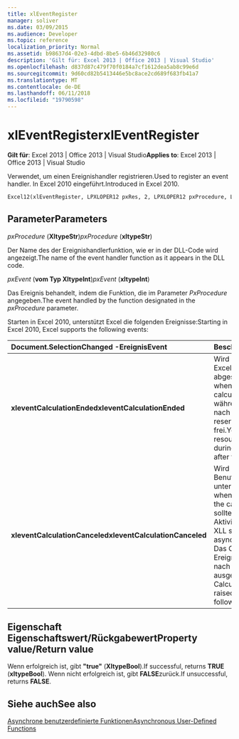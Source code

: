 ```yaml
---
title: xlEventRegister
manager: soliver
ms.date: 03/09/2015
ms.audience: Developer
ms.topic: reference
localization_priority: Normal
ms.assetid: b98637d4-02e3-4dbd-8be5-6b46d32980c6
description: 'Gilt für: Excel 2013 | Office 2013 | Visual Studio'
ms.openlocfilehash: d837d87c479f70f0184a7cf1612dea5ab8c99e6d
ms.sourcegitcommit: 9d60cd82b5413446e5bc8ace2cd689f683fb41a7
ms.translationtype: MT
ms.contentlocale: de-DE
ms.lasthandoff: 06/11/2018
ms.locfileid: "19790598"
---
```

# <a name="xleventregister"></a><span data-ttu-id="8116b-103">xlEventRegister</span><span class="sxs-lookup"><span data-stu-id="8116b-103">xlEventRegister</span></span>

 <span data-ttu-id="8116b-104">**Gilt für**: Excel 2013 | Office 2013 | Visual Studio</span><span class="sxs-lookup"><span data-stu-id="8116b-104">**Applies to**: Excel 2013 | Office 2013 | Visual Studio</span></span> 
  
<span data-ttu-id="8116b-105">Verwendet, um einen Ereignishandler registrieren.</span><span class="sxs-lookup"><span data-stu-id="8116b-105">Used to register an event handler.</span></span> <span data-ttu-id="8116b-106">In Excel 2010 eingeführt.</span><span class="sxs-lookup"><span data-stu-id="8116b-106">Introduced in Excel 2010.</span></span>
  
```vb
Excel12(xlEventRegister, LPXLOPER12 pxRes, 2, LPXLOPER12 pxProcedure, LPXLOPER12 pxEvent);
```

## <a name="parameters"></a><span data-ttu-id="8116b-107">Parameter</span><span class="sxs-lookup"><span data-stu-id="8116b-107">Parameters</span></span>

 <span data-ttu-id="8116b-108">_pxProcedure_ (**XltypeStr**)</span><span class="sxs-lookup"><span data-stu-id="8116b-108">_pxProcedure_ (**xltypeStr**)</span></span>
  
<span data-ttu-id="8116b-109">Der Name des der Ereignishandlerfunktion, wie er in der DLL-Code wird angezeigt.</span><span class="sxs-lookup"><span data-stu-id="8116b-109">The name of the event handler function as it appears in the DLL code.</span></span>
  
 <span data-ttu-id="8116b-110">_pxEvent_ (**vom Typ XltypeInt**)</span><span class="sxs-lookup"><span data-stu-id="8116b-110">_pxEvent_ (**xltypeInt**)</span></span>
  
<span data-ttu-id="8116b-111">Das Ereignis behandelt, indem die Funktion, die im Parameter _PxProcedure_ angegeben.</span><span class="sxs-lookup"><span data-stu-id="8116b-111">The event handled by the function designated in the  _pxProcedure_ parameter.</span></span> 
  
<span data-ttu-id="8116b-112">Starten in Excel 2010, unterstützt Excel die folgenden Ereignisse:</span><span class="sxs-lookup"><span data-stu-id="8116b-112">Starting in Excel 2010, Excel supports the following events:</span></span>
  
|<span data-ttu-id="8116b-113">Document.SelectionChanged **-Ereignis**</span><span class="sxs-lookup"><span data-stu-id="8116b-113">**Event**</span></span>|<span data-ttu-id="8116b-114">**Beschreibung**</span><span class="sxs-lookup"><span data-stu-id="8116b-114">**Description**</span></span>|
|:-----|:-----|
|<span data-ttu-id="8116b-115">**xleventCalculationEnded**</span><span class="sxs-lookup"><span data-stu-id="8116b-115">**xleventCalculationEnded**</span></span> <br/> |<span data-ttu-id="8116b-116">Wird ausgelöst, wenn Excel eine Berechnung abgeschlossen ist.</span><span class="sxs-lookup"><span data-stu-id="8116b-116">Raised when Excel completes a calculation.</span></span> <span data-ttu-id="8116b-117">Sie können während der Berechnung nach diesem Ereignis reservierten Ressourcen frei.</span><span class="sxs-lookup"><span data-stu-id="8116b-117">You can free any resources allocated during the calculation after this event.</span></span>  <br/> |
|<span data-ttu-id="8116b-118">**xleventCalculationCanceled**</span><span class="sxs-lookup"><span data-stu-id="8116b-118">**xleventCalculationCanceled**</span></span> <br/> |<span data-ttu-id="8116b-119">Wird ausgelöst, wenn der Benutzer die Berechnung unterbrochen wird.</span><span class="sxs-lookup"><span data-stu-id="8116b-119">Raised when the user interrupts the calculation.</span></span> <span data-ttu-id="8116b-120">Die XLL sollten alle asynchronen Aktivitäten beenden.</span><span class="sxs-lookup"><span data-stu-id="8116b-120">The XLL should stop any asynchronous activities.</span></span> <span data-ttu-id="8116b-121">Das CalculationEnded-Ereignis wird unmittelbar nach diesem Ereignis ausgelöst.</span><span class="sxs-lookup"><span data-stu-id="8116b-121">The CalculationEnded event is raised immediately following this event.</span></span>  <br/> |
   
## <a name="property-valuereturn-value"></a><span data-ttu-id="8116b-122">Eigenschaft Eigenschaftswert/Rückgabewert</span><span class="sxs-lookup"><span data-stu-id="8116b-122">Property value/Return value</span></span>

<span data-ttu-id="8116b-123">Wenn erfolgreich ist, gibt **"true"** (**XltypeBool**).</span><span class="sxs-lookup"><span data-stu-id="8116b-123">If successful, returns **TRUE** (**xltypeBool**).</span></span> <span data-ttu-id="8116b-124">Wenn nicht erfolgreich ist, gibt **FALSE**zurück.</span><span class="sxs-lookup"><span data-stu-id="8116b-124">If unsuccessful, returns **FALSE**.</span></span>
  
## <a name="see-also"></a><span data-ttu-id="8116b-125">Siehe auch</span><span class="sxs-lookup"><span data-stu-id="8116b-125">See also</span></span>



[<span data-ttu-id="8116b-126">Asynchrone benutzerdefinierte Funktionen</span><span class="sxs-lookup"><span data-stu-id="8116b-126">Asynchronous User-Defined Functions</span></span>](asynchronous-user-defined-functions.md)


